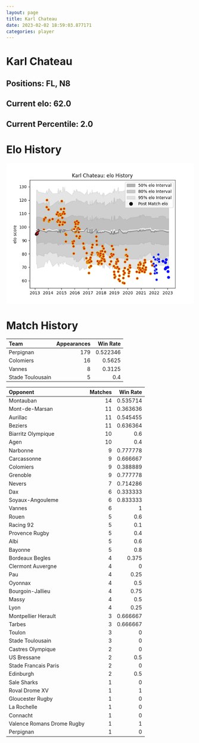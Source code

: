 ```yaml
---  
layout: page  
title: Karl Chateau  
date: 2023-02-02 18:59:03.877171  
categories: player  
---
```

# Karl Chateau

## Positions: FL, N8

## Current elo: 62.0

## Current Percentile: 2.0

# Elo History


![elo history](history_KarlChateau.png)
# Match History


| Team             |   Appearances |   Win Rate |
|:-----------------|--------------:|-----------:|
| Perpignan        |           179 |   0.522346 |
| Colomiers        |            16 |   0.5625   |
| Vannes           |             8 |   0.3125   |
| Stade Toulousain |             5 |   0.4      |

| Opponent                   |   Matches |   Win Rate |
|:---------------------------|----------:|-----------:|
| Montauban                  |        14 |   0.535714 |
| Mont-de-Marsan             |        11 |   0.363636 |
| Aurillac                   |        11 |   0.545455 |
| Beziers                    |        11 |   0.636364 |
| Biarritz Olympique         |        10 |   0.6      |
| Agen                       |        10 |   0.4      |
| Narbonne                   |         9 |   0.777778 |
| Carcassonne                |         9 |   0.666667 |
| Colomiers                  |         9 |   0.388889 |
| Grenoble                   |         9 |   0.777778 |
| Nevers                     |         7 |   0.714286 |
| Dax                        |         6 |   0.333333 |
| Soyaux-Angouleme           |         6 |   0.833333 |
| Vannes                     |         6 |   1        |
| Rouen                      |         5 |   0.6      |
| Racing 92                  |         5 |   0.1      |
| Provence Rugby             |         5 |   0.4      |
| Albi                       |         5 |   0.6      |
| Bayonne                    |         5 |   0.8      |
| Bordeaux Begles            |         4 |   0.375    |
| Clermont Auvergne          |         4 |   0        |
| Pau                        |         4 |   0.25     |
| Oyonnax                    |         4 |   0.5      |
| Bourgoin-Jallieu           |         4 |   0.75     |
| Massy                      |         4 |   0.5      |
| Lyon                       |         4 |   0.25     |
| Montpellier Herault        |         3 |   0.666667 |
| Tarbes                     |         3 |   0.666667 |
| Toulon                     |         3 |   0        |
| Stade Toulousain           |         3 |   0        |
| Castres Olympique          |         2 |   0        |
| US Bressane                |         2 |   0.5      |
| Stade Francais Paris       |         2 |   0        |
| Edinburgh                  |         2 |   0.5      |
| Sale Sharks                |         1 |   0        |
| Roval Drome XV             |         1 |   1        |
| Gloucester Rugby           |         1 |   0        |
| La Rochelle                |         1 |   0        |
| Connacht                   |         1 |   0        |
| Valence Romans Drome Rugby |         1 |   1        |
| Perpignan                  |         1 |   0        |